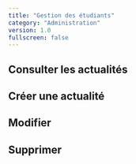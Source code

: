 ```yaml
---
title: "Gestion des étudiants"
category: "Administration"
version: 1.0
fullscreen: false
---
```


## Consulter les actualités

## Créer une actualité

## Modifier

## Supprimer

